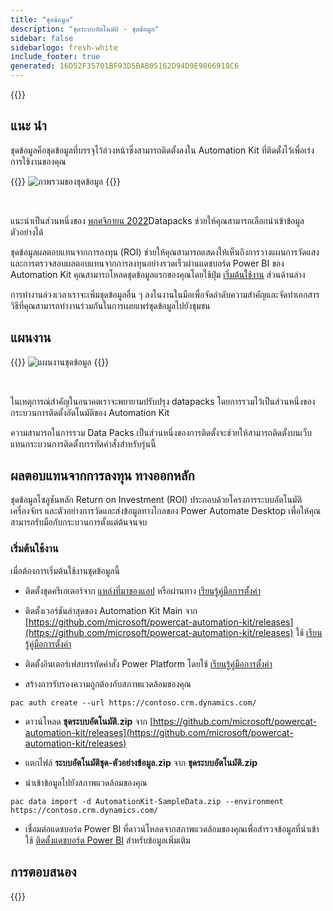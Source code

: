 ```yaml
---
title: "ชุดข้อมูล"
description: "ชุดระบบอัตโนมัติ - ชุดข้อมูล"
sidebar: false
sidebarlogo: fresh-white
include_footer: true
generated: 16D52F35701BF93D5BAB05162D94D9E9866918C6
---
```


{{<toc>}}

## แนะ นำ

ชุดข้อมูลคือชุดข้อมูลที่บรรจุไว้ล่วงหน้าซึ่งสามารถติดตั้งลงใน Automation Kit ที่ติดตั้งไว้เพื่อเร่งการใช้งานของคุณ

{{<border>}}
![ภาพรวมของชุดข้อมูล](https://powercat-automation-kit.azureedge.net/releases/november-2022/DataPacks.svg)
{{</border>}}

<br/>

แนะนําเป็นส่วนหนึ่งของ [พฤศจิกายน 2022](/th/releases/november-2022)Datapacks ช่วยให้คุณสามารถเลือกนําเข้าข้อมูลตัวอย่างได้

ชุดข้อมูลผลตอบแทนจากการลงทุน (ROI) ช่วยให้คุณสามารถแสดงให้เห็นถึงการวางแผนการวัดแสงและการตรวจสอบผลตอบแทนจากการลงทุนอย่างรวดเร็วผ่านแดชบอร์ด Power BI ของ Automation Kit คุณสามารถโหลดชุดข้อมูลแรกของคุณโดยใช้ปุ่ม [เริ่มต้นใช้งาน](/th#getting-started) ส่วนด้านล่าง

การทํางานล่วงเวลาเราจะเพิ่มชุดข้อมูลอื่น ๆ ลงในงานในมือเพื่อจัดลําดับความสําคัญและจัดทําเอกสารวิธีที่คุณสามารถทํางานร่วมกันในการเผยแพร่ชุดข้อมูลไปยังชุมชน

## แผนงาน

{{<border>}}
![แผนงานชุดข้อมูล](https://powercat-automation-kit.azureedge.net/releases/november-2022/DataPacks-WhatsNext.svg?v=1)
{{</border>}}

<br/>

ในเหตุการณ์สําคัญในอนาคตเราจะพยายามปรับปรุง datapacks โดยการรวมไว้เป็นส่วนหนึ่งของกระบวนการติดตั้งอัตโนมัติของ Automation Kit

ความสามารถในการรวม Data Packs เป็นส่วนหนึ่งของการติดตั้งจะช่วยให้สามารถติดตั้งบนเว็บแทนกระบวนการติดตั้งบรรทัดคําสั่งสําหรับรุ่นนี้

## ผลตอบแทนจากการลงทุน ทางออกหลัก

ชุดข้อมูลโซลูชันหลัก Return on Investment (ROI) ประกอบด้วยโครงการระบบอัตโนมัติ เครื่องจักร และตัวอย่างการวัดและส่งข้อมูลทางไกลของ Power Automate Desktop เพื่อให้คุณสามารถรับมือกับกระบวนการตั้งแต่ต้นจนจบ

### เริ่มต้นใช้งาน

เมื่อต้องการเริ่มต้นใช้งานชุดข้อมูลนี้

- ติดตั้งชุดครีเอเตอร์จาก [แหล่งที่มาของแอป](https://appsource.microsoft.com/product/dynamics-365/microsoftpowercatarch.creatorkit1) หรือผ่านทาง [เรียนรู้คู่มือการตั้งค่า](https://learn.microsoft.com/power-platform/guidance/creator-kit/setup)

- ติดตั้งเวอร์ชันล่าสุดของ Automation Kit Main จาก [https://github.com/microsoft/powercat-automation-kit/releases](https://github.com/microsoft/powercat-automation-kit/releases) ใช้ [เรียนรู้คู่มือการตั้งค่า](https://learn.microsoft.com/power-automate/guidance/automation-kit/setup/main)

- ติดตั้งอินเตอร์เฟสบรรทัดคําสั่ง Power Platform โดยใช้ [เรียนรู้คู่มือการตั้งค่า](https://learn.microsoft.com/power-platform/developer/cli/introduction)

- สร้างการรับรองความถูกต้องกับสภาพแวดล้อมของคุณ

```pwsh
pac auth create --url https://contoso.crm.dynamics.com/
```

- ดาวน์โหลด **ชุดระบบอัตโนมัติ.zip** จาก [https://github.com/microsoft/powercat-automation-kit/releases](https://github.com/microsoft/powercat-automation-kit/releases)

- แตกไฟล์ **ระบบอัตโนมัติชุด-ตัวอย่างข้อมูล.zip** จาก **ชุดระบบอัตโนมัติ.zip**

- นําเข้าข้อมูลไปยังสภาพแวดล้อมของคุณ

```pwsh
pac data import -d AutomationKit-SampleData.zip --environment https://contoso.crm.dynamics.com/ 
```

- เชื่อมต่อแดชบอร์ด Power BI ที่ดาวน์โหลดจากสภาพแวดล้อมของคุณเพื่อสํารวจข้อมูลที่นําเข้า ใช้ [ติดตั้งแดชบอร์ด Power BI](/th/get-started/install-powerbi-dashboard) สําหรับข้อมูลเพิ่มเติม

## การตอบสนอง

{{<questions name="/content/th/features/datapacks.json" completed="ขอขอบคุณที่ให้ข้อเสนอแนะ" showNavigationButtons="false" locale="th">}}
